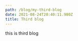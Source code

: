 ```yaml
---
path: /blog/my-third-blog
date: 2021-08-24T20:40:11.980Z
title: Third blog
---
```

this is third blog